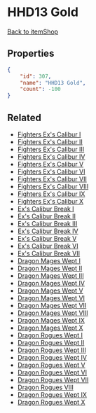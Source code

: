 # HHD13 Gold

<no description available>

[Back to itemShop](../item-shops.md)

## Properties

```json
{
    "id": 307,
    "name": "HHD13 Gold",
    "count": -100
}
```

## Related

- [Fighters Ex's Calibur I](../items/8711-fighters-ex-s-calibur-i.md)
- [Fighters Ex's Calibur II](../items/8712-fighters-ex-s-calibur-ii.md)
- [Fighters Ex's Calibur III](../items/8713-fighters-ex-s-calibur-iii.md)
- [Fighters Ex's Calibur IV](../items/8714-fighters-ex-s-calibur-iv.md)
- [Fighters Ex's Calibur V](../items/8715-fighters-ex-s-calibur-v.md)
- [Fighters Ex's Calibur VI](../items/8716-fighters-ex-s-calibur-vi.md)
- [Fighters Ex's Calibur VII](../items/8717-fighters-ex-s-calibur-vii.md)
- [Fighters Ex's Calibur VIII](../items/8718-fighters-ex-s-calibur-viii.md)
- [Fighters Ex's Calibur IX](../items/8719-fighters-ex-s-calibur-ix.md)
- [Fighters Ex's Calibur X](../items/8720-fighters-ex-s-calibur-x.md)
- [Ex's Calibur Break I](../items/8721-ex-s-calibur-break-i.md)
- [Ex's Calibur Break II](../items/8722-ex-s-calibur-break-ii.md)
- [Ex's Calibur Break III](../items/8723-ex-s-calibur-break-iii.md)
- [Ex's Calibur Break IV](../items/8724-ex-s-calibur-break-iv.md)
- [Ex's Calibur Break V](../items/8725-ex-s-calibur-break-v.md)
- [Ex's Calibur Break VI](../items/8726-ex-s-calibur-break-vi.md)
- [Ex's Calibur Break VII](../items/8727-ex-s-calibur-break-vii.md)
- [Dragon Mages Wept I](../items/8728-dragon-mages-wept-i.md)
- [Dragon Mages Wept II](../items/8729-dragon-mages-wept-ii.md)
- [Dragon Mages Wept III](../items/8730-dragon-mages-wept-iii.md)
- [Dragon Mages Wept IV](../items/8731-dragon-mages-wept-iv.md)
- [Dragon Mages Wept V](../items/8732-dragon-mages-wept-v.md)
- [Dragon Mages Wept VI](../items/8733-dragon-mages-wept-vi.md)
- [Dragon Mages Wept VII](../items/8734-dragon-mages-wept-vii.md)
- [Dragon Mages Wept VIII](../items/8735-dragon-mages-wept-viii.md)
- [Dragon Mages Wept IX](../items/8736-dragon-mages-wept-ix.md)
- [Dragon Mages Wept X](../items/8737-dragon-mages-wept-x.md)
- [Dragon Rogues Wept I](../items/8748-dragon-rogues-wept-i.md)
- [Dragon Rogues Wept II](../items/8749-dragon-rogues-wept-ii.md)
- [Dragon Rogues Wept III](../items/8750-dragon-rogues-wept-iii.md)
- [Dragon Rogues Wept IV](../items/8751-dragon-rogues-wept-iv.md)
- [Dragon Rogues Wept V](../items/8752-dragon-rogues-wept-v.md)
- [Dragon Rogues Wept VI](../items/8753-dragon-rogues-wept-vi.md)
- [Dragon Rogues Wept VII](../items/8754-dragon-rogues-wept-vii.md)
- [Dragon Rogues VIII](../items/8755-dragon-rogues-viii.md)
- [Dragon Rogues Wept IX](../items/8756-dragon-rogues-wept-ix.md)
- [Dragon Rogues Wept X](../items/8757-dragon-rogues-wept-x.md)

